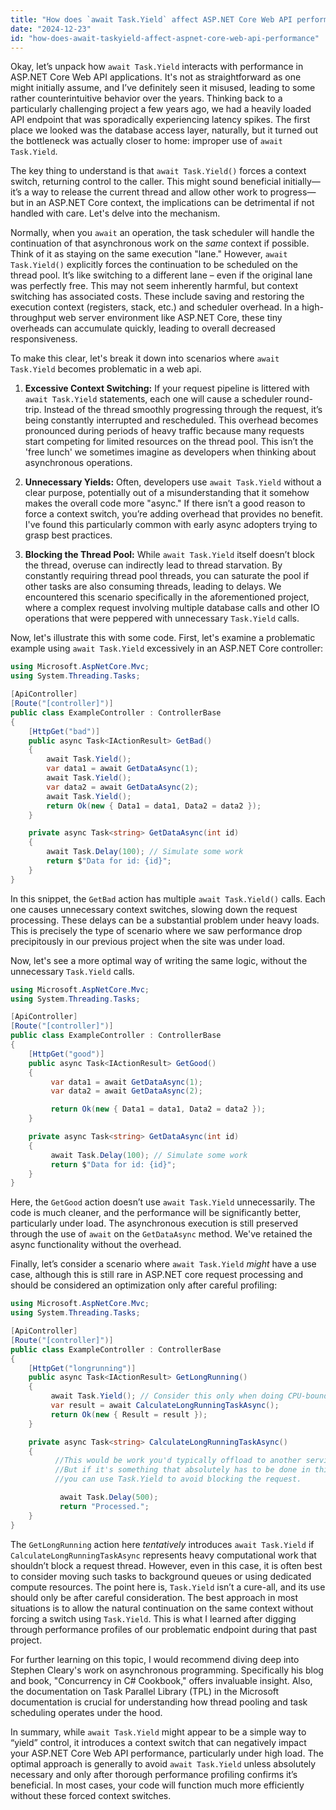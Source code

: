 ```yaml
---
title: "How does `await Task.Yield` affect ASP.NET Core Web API performance?"
date: "2024-12-23"
id: "how-does-await-taskyield-affect-aspnet-core-web-api-performance"
---
```


Okay, let’s unpack how `await Task.Yield` interacts with performance in ASP.NET Core Web API applications. It's not as straightforward as one might initially assume, and I’ve definitely seen it misused, leading to some rather counterintuitive behavior over the years. Thinking back to a particularly challenging project a few years ago, we had a heavily loaded API endpoint that was sporadically experiencing latency spikes. The first place we looked was the database access layer, naturally, but it turned out the bottleneck was actually closer to home: improper use of `await Task.Yield`.

The key thing to understand is that `await Task.Yield()` forces a context switch, returning control to the caller. This might sound beneficial initially—it’s a way to release the current thread and allow other work to progress—but in an ASP.NET Core context, the implications can be detrimental if not handled with care. Let's delve into the mechanism.

Normally, when you `await` an operation, the task scheduler will handle the continuation of that asynchronous work on the *same* context if possible. Think of it as staying on the same execution "lane." However, `await Task.Yield()` explicitly forces the continuation to be scheduled on the thread pool. It’s like switching to a different lane – even if the original lane was perfectly free. This may not seem inherently harmful, but context switching has associated costs. These include saving and restoring the execution context (registers, stack, etc.) and scheduler overhead. In a high-throughput web server environment like ASP.NET Core, these tiny overheads can accumulate quickly, leading to overall decreased responsiveness.

To make this clear, let's break it down into scenarios where `await Task.Yield` becomes problematic in a web api.

1.  **Excessive Context Switching:** If your request pipeline is littered with `await Task.Yield` statements, each one will cause a scheduler round-trip. Instead of the thread smoothly progressing through the request, it’s being constantly interrupted and rescheduled. This overhead becomes pronounced during periods of heavy traffic because many requests start competing for limited resources on the thread pool. This isn’t the 'free lunch' we sometimes imagine as developers when thinking about asynchronous operations.

2.  **Unnecessary Yields:** Often, developers use `await Task.Yield` without a clear purpose, potentially out of a misunderstanding that it somehow makes the overall code more "async." If there isn’t a good reason to force a context switch, you’re adding overhead that provides no benefit. I've found this particularly common with early async adopters trying to grasp best practices.

3.  **Blocking the Thread Pool:** While `await Task.Yield` itself doesn’t block the thread, overuse can indirectly lead to thread starvation. By constantly requiring thread pool threads, you can saturate the pool if other tasks are also consuming threads, leading to delays. We encountered this scenario specifically in the aforementioned project, where a complex request involving multiple database calls and other IO operations that were peppered with unnecessary `Task.Yield` calls.

Now, let's illustrate this with some code. First, let's examine a problematic example using `await Task.Yield` excessively in an ASP.NET Core controller:

```csharp
using Microsoft.AspNetCore.Mvc;
using System.Threading.Tasks;

[ApiController]
[Route("[controller]")]
public class ExampleController : ControllerBase
{
    [HttpGet("bad")]
    public async Task<IActionResult> GetBad()
    {
        await Task.Yield();
        var data1 = await GetDataAsync(1);
        await Task.Yield();
        var data2 = await GetDataAsync(2);
        await Task.Yield();
        return Ok(new { Data1 = data1, Data2 = data2 });
    }

    private async Task<string> GetDataAsync(int id)
    {
        await Task.Delay(100); // Simulate some work
        return $"Data for id: {id}";
    }
}
```

In this snippet, the `GetBad` action has multiple `await Task.Yield()` calls. Each one causes unnecessary context switches, slowing down the request processing. These delays can be a substantial problem under heavy loads. This is precisely the type of scenario where we saw performance drop precipitously in our previous project when the site was under load.

Now, let's see a more optimal way of writing the same logic, without the unnecessary `Task.Yield` calls.

```csharp
using Microsoft.AspNetCore.Mvc;
using System.Threading.Tasks;

[ApiController]
[Route("[controller]")]
public class ExampleController : ControllerBase
{
    [HttpGet("good")]
    public async Task<IActionResult> GetGood()
    {
         var data1 = await GetDataAsync(1);
         var data2 = await GetDataAsync(2);

         return Ok(new { Data1 = data1, Data2 = data2 });
    }

    private async Task<string> GetDataAsync(int id)
    {
         await Task.Delay(100); // Simulate some work
         return $"Data for id: {id}";
    }
}
```

Here, the `GetGood` action doesn’t use `await Task.Yield` unnecessarily. The code is much cleaner, and the performance will be significantly better, particularly under load. The asynchronous execution is still preserved through the use of `await` on the `GetDataAsync` method. We've retained the async functionality without the overhead.

Finally, let’s consider a scenario where `await Task.Yield` *might* have a use case, although this is still rare in ASP.NET core request processing and should be considered an optimization only after careful profiling:

```csharp
using Microsoft.AspNetCore.Mvc;
using System.Threading.Tasks;

[ApiController]
[Route("[controller]")]
public class ExampleController : ControllerBase
{
    [HttpGet("longrunning")]
    public async Task<IActionResult> GetLongRunning()
    {
         await Task.Yield(); // Consider this only when doing CPU-bound work on a request thread
         var result = await CalculateLongRunningTaskAsync();
         return Ok(new { Result = result });
    }

    private async Task<string> CalculateLongRunningTaskAsync()
    {
          //This would be work you'd typically offload to another service or background task.
          //But if it's something that absolutely has to be done in this context
          //you can use Task.Yield to avoid blocking the request.

           await Task.Delay(500);
           return "Processed.";
    }
}
```

The `GetLongRunning` action here *tentatively* introduces `await Task.Yield` if `CalculateLongRunningTaskAsync` represents heavy computational work that shouldn’t block a request thread. However, even in this case, it is often best to consider moving such tasks to background queues or using dedicated compute resources. The point here is, `Task.Yield` isn’t a cure-all, and its use should only be after careful consideration. The best approach in most situations is to allow the natural continuation on the same context without forcing a switch using `Task.Yield`. This is what I learned after digging through performance profiles of our problematic endpoint during that past project.

For further learning on this topic, I would recommend diving deep into Stephen Cleary's work on asynchronous programming. Specifically his blog and book, "Concurrency in C# Cookbook," offers invaluable insight. Also, the documentation on Task Parallel Library (TPL) in the Microsoft documentation is crucial for understanding how thread pooling and task scheduling operates under the hood.

In summary, while `await Task.Yield` might appear to be a simple way to “yield” control, it introduces a context switch that can negatively impact your ASP.NET Core Web API performance, particularly under high load. The optimal approach is generally to avoid `await Task.Yield` unless absolutely necessary and only after thorough performance profiling confirms it’s beneficial. In most cases, your code will function much more efficiently without these forced context switches.

